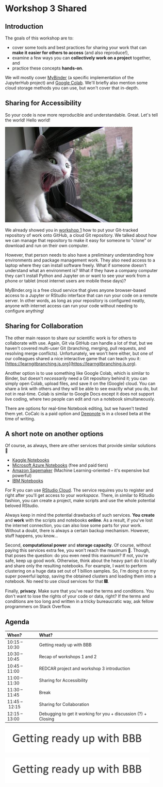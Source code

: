 # Workshop 3 Shared

## Introduction

The goals of this workshop are to:

* cover some tools and best practices for sharing your work that can **make it easier for others to access** \(and also reproduce!\),
* examine a few ways you can **collectively work on a project** together, and
* practice these concepts **hands-on**.

We will mostly cover [MyBinder](https://mybinder.org/) \(a specific implementation of the JupyterHub project\) and [Google Colab](https://colab.research.google.com/). We'll briefly also mention some cloud storage methods you can use, but won't cover that in-depth.

## Sharing for Accessibility

So your code is now more reproducible and understandable. Great. Let's tell the world! Hello world!

![](../.gitbook/assets/image.jpeg)

We already showed you in [workshop 1](../1-reproducible/#git-and-github) how to put your Git-tracked repository of work onto GitHub, a cloud Git repository. We talked about how we can manage that repository to make it easy for someone to "clone" or download and run on their own computer.

However, that person needs to also have a preliminary understanding how environments and package management work. They also need access to a laptop where they can install software freely. What if someone doesn't understand what an environment is? What if they have a company computer they can't install Python and Jupyter on or want to see your work from a phone or tablet \(most internet users are mobile these days\)?

MyBinder.org is a free cloud service that gives anyone browser-based access to a Jupyter or RStudio interface that can run your code on a remote server. In other words, as long as your repository is configured neatly, anyone with internet access can run your code without needing to configure anything!

## Sharing for Collaboration

The other main reason to share our scientific work is for others to collaborate with use. Again, Git via GitHub can handle a lot of that, but we haven't covered multi-user Git \(branching, merging, pull requests, and resolving merge conflicts\). Unfortunately, we won't here either, but one of our colleagues shared a nice interactive game that can teach you it: [https://learngitbranching.js.org](https://learngitbranching.js.org).

Another option is to use something like Google Colab, which is similar to Binder, but doesn't _necessarily_ need a Git repository behind it; you can simply open Colab, upload files, and save it on the \(Google\) cloud. You can share a link with others and they will be able to see exactly what you do, but not in real-time. Colab is similar to Google Docs except it does not support live coding, where two people can edit and run a notebook simultaneously.

There are options for real-time Notebook editing, but we haven't tested them yet. CoCalc is a paid option and [Deepnote](http://deepnote.com) is in a closed beta at the time of writing.

## A short note on another options

Of course, as always, there are other services that provide similar solutions 🚀

* [Kaggle Notebooks](https://www.kaggle.com/notebooks)
* [Microsoft Azure Notebooks](https://notebooks.azure.com) \(free and paid tiers\)
* [Amazon Sagemaker](https://aws.amazon.com/sagemaker/) \(Machine Learning-oriented – it's expensive but powerful\)
* [IBM Notebooks](https://dataplatform.cloud.ibm.com/docs/content/wsj/analyze-data/notebooks-parent.html)

For R you can use [RStudio Cloud](https://rstudio.cloud/). The service requires you to register and right after you'll get access to your _workspace._ There, in similar to RStudio fashion, you can create a project, make scripts and use the whole potential beloved RStudio.

Always keep in mind the potential drawbacks of such services. **You** **create** and **work** with the scripts and notebooks **online**. As a result, if you've lost the internet connection, you can also lose some parts for your work. Without a doubt, there is always a certain backup mechanism. However, stuff happens, you know... 

Second, **computational power** and **storage capacity**. Of course, without paying this services extra fee, you won't reach the maximum 💯. Though, that poses the question: do you even need this maximum? If not, you're safe, keep up good work. Otherwise, think about the heavy part do it locally and share only the resulting notebooks. For example, I want to perform clustering on a huge data set out of 1 billion samples. So, I'm doing it on my super powerful laptop, saving the obtained clusters and loading them into a notebook. No need to use cloud services for that 🎆.

Finally, **privacy**. Make sure that you've read the terms and conditions. You don't want to lose the rights of your code or data, right? If the terms and conditions are too long and written in a tricky bureaucratic way, ask fellow programmers on Stack Overflow.

## Agenda

| When? | What? |
| :--- | :--- |
| 10:15 – 10:30 | Getting ready up with BBB |
| 10:30 – 10:45 | Recap of workshops 1 and 2 |
| 10:45 – 11:00 | REDCAR project and workshop 3 introduction |
| 11:00 – 11:30 | Sharing for Accessibility |
| 11:30 – 11:45 | Break |
| 11:45 – 12:15 | Sharing for Collaboration |
| 12:15 – 13:00 | Debugging to get it working for you + discussion \(?\) + Closing |

![](../.gitbook/assets/image%20%287%29.png)

![](../.gitbook/assets/image%20%288%29.png)

